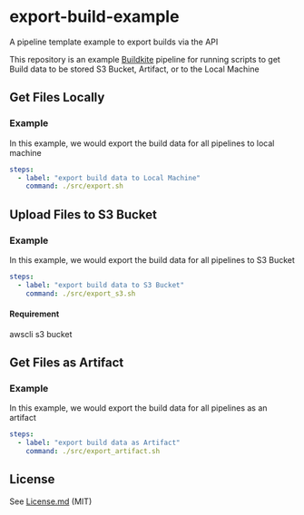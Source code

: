 # export-build-example
A pipeline template example to export builds via the API

This repository is an example [Buildkite](https://buildkite.com/) pipeline for running scripts to get Build data to be stored S3 Bucket, Artifact, or to the Local Machine 

## Get Files Locally
### Example

In this example, we would export the build data for all pipelines to local machine
```yml
steps:
  - label: "export build data to Local Machine"
    command: ./src/export.sh
```

## Upload Files to S3 Bucket
### Example
In this example, we would export the build data for all pipelines to S3 Bucket
```yml
steps:
  - label: "export build data to S3 Bucket"
    command: ./src/export_s3.sh
```
#### Requirement
awscli 
s3 bucket


## Get Files as Artifact
### Example
In this example, we would export the build data for all pipelines as an artifact
```yml
steps:
  - label: "export build data as Artifact"
    command: ./src/export_artifact.sh
```
## License

See [License.md](License.md) (MIT)
